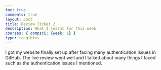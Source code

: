 ```yaml
---
toc: true
comments: true
layout: post
title: Review Ticket 2
description: What I learnt for this week
courses: { compsci: {week: 1} }
type: tangibles
---
```


<p>I got my website finally set up after facing many authentication issues in GitHub. The live review went well and I talked about many things I faced such as the authentication issues I mentioned.</p>